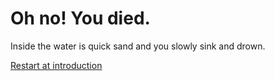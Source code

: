# Oh no! You died. 

Inside the water is quick sand and you slowly sink and drown.

[Restart at introduction](intro.md)